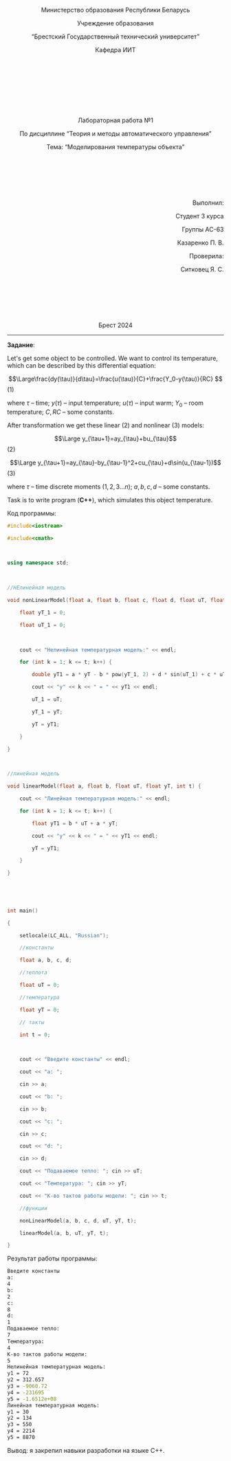 <p align="center"> Министерство образования Республики Беларусь</p>
<p align="center">Учреждение образования</p>
<p align="center">“Брестский Государственный технический университет”</p>
<p align="center">Кафедра ИИТ</p>
<br><br><br><br><br><br><br>
<p align="center">Лабораторная работа №1</p>
<p align="center">По дисциплине “Теория и методы автоматического управления”</p>
<p align="center">Тема: “Моделирования температуры объекта”</p>
<br><br><br><br><br>
<p align="right">Выполнил:</p>
<p align="right">Студент 3 курса</p>
<p align="right">Группы АС-63</p>
<p align="right">Казаренко П. В.</p>
<p align="right">Проверила:</p>
<p align="right">Ситковец Я. С.</p>
<br><br><br><br><br>
<p align="center">Брест 2024</p>

---

**Задание**:

Let's get some object to be controlled. We want to control its temperature, which can be described by this differential equation:

$$\Large\frac{dy(\tau)}{d\tau}=\frac{u(\tau)}{C}+\frac{Y_0-y(\tau)}{RC} $$ (1)

where $\tau$ – time; $y(\tau)$ – input temperature; $u(\tau)$ – input warm; $Y_0$ – room temperature; $C,RC$ – some constants.

After transformation we get these linear (2) and nonlinear (3) models:

$$\Large y_{\tau+1}=ay_{\tau}+bu_{\tau}$$ (2)

$$\Large y_{\tau+1}=ay_{\tau}-by_{\tau-1}^2+cu_{\tau}+d\sin(u_{\tau-1})$$ (3)

where $\tau$ – time discrete moments ($1,2,3{\dots}n$); $a,b,c,d$ – some constants.

Task is to write program (**С++**), which simulates this object temperature.

Код программы:
``` cpp
#include<iostream>

#include<cmath>

  

using namespace std;

  

//НЕлинейная модель

void nonLinearModel(float a, float b, float c, float d, float uT, float yT, int t) {

    float yT_1 = 0;

    float uT_1 = 0;

  

    cout << "Нелинейная температурная модель:" << endl;

    for (int k = 1; k <= t; k++) {

        double yT1 = a * yT - b * pow(yT_1, 2) + d * sin(uT_1) + c * uT;

        cout << "y" << k << " = " << yT1 << endl;

        uT_1 = uT;

        yT_1 = yT;

        yT = yT1;

    }

}

  

//линейная модель

void linearModel(float a, float b, float uT, float yT, int t) {

    cout << "Линейная температурная модель:" << endl;

    for (int k = 1; k <= t; k++) {

        float yT1 = b * uT + a * yT;

        cout << "y" << k << " = " << yT1 << endl;

        yT = yT1;

    }

}

  
  
  

int main()

{

    setlocale(LC_ALL, "Russian");

    //константы

    float a, b, c, d;

    //теплота

    float uT = 0;

    //температура

    float yT = 0;

    // такты

    int t = 0;

  

    cout << "Введите константы" << endl;

    cout << "a: ";

    cin >> a;

    cout << "b: ";

    cin >> b;

    cout << "c: ";

    cin >> c;

    cout << "d: ";

    cin >> d;

    cout << "Подаваемое тепло: "; cin >> uT;

    cout << "Температура: "; cin >> yT;

    cout << "К-во тактов работы модели: "; cin >> t;

    //функции

    nonLinearModel(a, b, c, d, uT, yT, t);

    linearModel(a, b, uT, yT, t);

}
```

Результат работы программы:
``` bash
Введите константы
a: 
4
b: 
2
c: 
8
d: 
1
Подаваемое тепло: 
7
Температура: 
4
К-во тактов работы модели: 
5
Нелинейная температурная модель:
y1 = 72
y2 = 312.657
y3 = -9060.72
y4 = -231695
y5 = -1.6512e+08
Линейная температурная модель:
y1 = 30
y2 = 134
y3 = 550
y4 = 2214
y5 = 8870

```

Вывод: я закрепил навыки разработки на языке C++.

